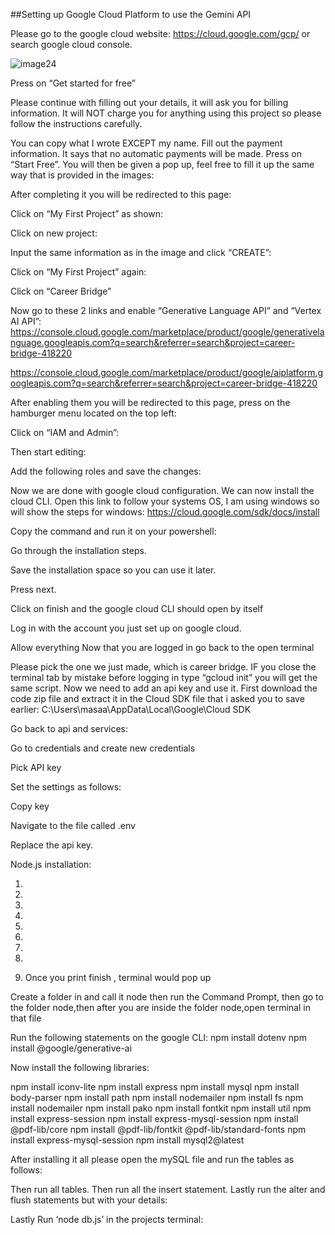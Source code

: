 ##Setting up Google Cloud Platform to use the Gemini API

Please go to the google cloud website: https://cloud.google.com/gcp/ or search google cloud console.

![image24](https://github.com/MasaArar/Career-Bridge-Website/assets/88930557/03006d23-8120-47c9-9e95-73e1d02c4c0f)

Press on “Get started for free”


Please continue with filling out your details, it will ask you for billing information. It will NOT charge you for anything using this project so please follow the instructions carefully.

You can copy what I wrote EXCEPT my name.
Fill out the payment information. It says that no automatic payments will be made.
Press on “Start Free”.
You will then be given a pop up, feel free to fill it up the same way that is provided in the images:






After completing it you will be redirected to this page:


Click on “My First Project” as shown:


Click on new project:



Input the same information as in the image and click “CREATE”:



Click on “My First Project” again:

Click on “Career Bridge”





Now go to these 2 links and enable “Generative Language API” and “Vertex AI API”: https://console.cloud.google.com/marketplace/product/google/generativelanguage.googleapis.com?q=search&referrer=search&project=career-bridge-418220 

https://console.cloud.google.com/marketplace/product/google/aiplatform.googleapis.com?q=search&referrer=search&project=career-bridge-418220 



After enabling them you will be redirected to this page, press on the hamburger menu located on the top left:


Click on “IAM and Admin”:


Then start editing:



Add the following roles and save the changes:



Now we are done with google cloud configuration. We can now install the cloud CLI.
Open this link to follow your systems OS, I am using windows so will show the steps for windows: https://cloud.google.com/sdk/docs/install 


Copy the command and run it on your powershell:



Go through the installation steps.


Save the installation space so you can use it later.


Press next.

Click on finish and the google cloud CLI should open by itself



Log in with the account you just set up on google cloud.


Allow everything
Now that you are logged in go back to the open terminal


Please pick the one we just made, which is career bridge.
IF you close the terminal tab by mistake before logging in type “gcloud init” you will get the same script.
Now we need to add an api key and use it.
First download the code zip file and extract it in the Cloud SDK file that i asked you to save earlier: C:\Users\masaa\AppData\Local\Google\Cloud SDK


Go back to api and services:



Go to credentials and create new credentials 


Pick API key 



Set the settings as follows:



Copy key



Navigate to the file called .env



Replace the api key.





Node.js installation:


1.

2.

3.

4.

5.

6.

7.

8.

9. Once you print finish ,  terminal would pop up 




Create a folder in and call it node then run the Command Prompt, then go to the folder node,then after you are inside the folder node,open terminal in that file

Run the following statements on the google CLI:
npm install dotenv
npm install @google/generative-ai 





Now install the following libraries:

npm install iconv-lite
npm install express
npm install mysql
npm install body-parser
npm install path
npm install nodemailer
npm install fs
npm install nodemailer
npm install pako
npm install fontkit
npm install util
npm install express-session
npm install express-mysql-session
npm install @pdf-lib/core
npm install @pdf-lib/fontkit @pdf-lib/standard-fonts
npm install express-mysql-session
npm install mysql2@latest

After installing it all please open the mySQL file and run the tables as follows:


Then run all tables.
Then  run all the insert statement.
Lastly run the alter and flush statements but with your details:


Lastly Run ‘node db.js’ in the projects terminal:

